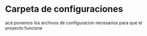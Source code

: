# **Carpeta de configuraciones**

acá ponemos los archivos de configuracion necesarios para que el proyecto funcione